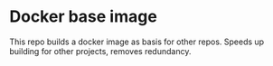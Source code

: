 # Docker base image

This repo builds a docker image as basis for other repos. Speeds up building for other projects, removes redundancy.
